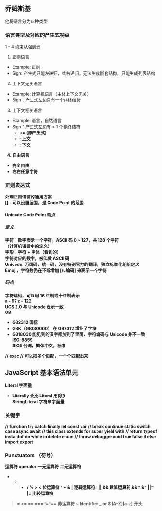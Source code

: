 ## 乔姆斯基
他将语言分为四种类型
### 语言类型及对应的产生式特点
1 - 4 约束从强到弱
1. 正则语言  
- Example: 正则
- Sign: 产生式只能左递归，或右递归，无法生成嵌套结构，只能生成列表结构  
2. 上下文无关语言  
- Example: 计算机语言（主体上下文无关）  
- Sign：产生式左边只有一个非终结符  
3. 上下文相关语言  
- Example: 语言，自然语言  
- Sign：产生式左边有 > 1 个非终结符
  - <a> <alien-language> <b> ::= <a> (原产生式) <b>
  - <a>: 上文
  - <b>: 下文
4. 自由语言   
- 完全自由
- 左右任意字符

### 正则表达式  
处理正则语言的通用方案  
[] - 可以设置范围，是 Code Point 的范围
#### Unicode Code Point 码点
##### 定义
字符：数字表示一个字符。ASCII 码 0 ~ 127，共 128 个字符  
    （计算机语言中的定义）  
字形：字符 + 字体（看到的）  
字符对应的数字，被叫做 ASCII 码  
Unicode: 万国码，统一码，没有特别官方的翻译，独立标准化组织定义  
         Emoji，字符数仍在不断增加 
[\u编码] 来表示一个字符 
##### 码点
字符编码，可以用 16 进制或十进制表示  
a - 97 z - 122  
UCS 2.0 与 Unicode 表示一致   
GB  
- GB2312 国标  
- GBK（GB130000） 在 GB2312 增补了字符  
- GB18030 能见到的汉字都加到了里面，字符编码与 Unicode 并不一致  
ISO-8859  
BIG5  台湾，繁体中文，标准

// exec
// 可以把多个匹配，一个个匹配出来

## JavaScript 基本语法单元
Literal 字面量  
- Literally 会比 Literal 用得多  
StringLiteral 字符串字面量

### 关键字
// function try catch finally let const var
// break continue static switch case async await
// this class extends for super yield with
// return typeof instantof do while in delete enum
// throw debugger void true false if else import export
### Punctuators （符号）
运算符 operator
一元运算符
二元运算符
+ - * / % > <
位运算符
^ ~ & |
逻辑运算符
! || &&
赋值运算符
&&= &= ||= |=
比较运算符
>= <= == === != !==
非运算符
~
Identifier
_ or $ [A-Z][a-z] 开头